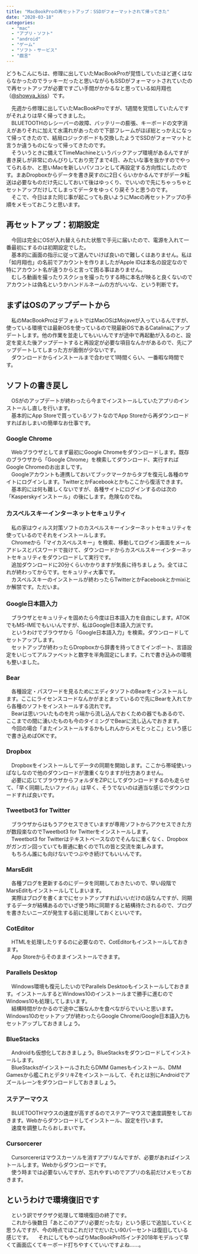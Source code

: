 ```yaml
---
title: "MacBookProの再セットアップ：SSDがフォーマットされて帰ってきた"
date: "2020-03-18"
categories: 
  - "mac"
  - "アプリ・ソフト"
  - "android"
  - "ゲーム"
  - "ソフト・サービス"
  - "戯言"
---
```


どうもこんにちは、修理に出していたMacBookProが覚悟していたほど遅くはならなかったのでラッキーだったと思いながらもSSDがフォーマットされていたので再セットアップが必要ですごい手間がかかるなと思っている如月翔也（[@showya\_kiss](http://twitter.com/showya_kiss)）です。  
  
　先週から修理に出していたMacBookProですが、1週間を覚悟していたんですがそれよりは早く帰ってきました。  
　BLUETOOTHのレシーバーの故障、バッテリーの膨張、キーボードの文字消えがありそれに加えて水濡れがあったので下部フレームがほぼ総とっかえになって帰ってきたので、結局ロジックボードも交換したようでSSDがフォーマットと言うか違うものになって帰ってきたのです。  
　そういうときに備えてTimeMachineというバックアップ環境があるんですが書き戻しが非常にのんびりしており完了まで4日、みたいな事を抜かすのでやってられるか、と思いMacを新しいパソコンとして再設定する方向性にしたのです。まあDropboxからデータを書き戻すのに2日くらいかかるんですがデータ転送は必要なものだけ先にしておいて後はゆっくり、でいいので先にちゃっちゃとセットアップだけしてしまってデータをゆっくり戻そうと思うのです。  
　そこで、今日はまた同じ事が起こっても良いようにMacの再セットアップの手順をメモっておこうと思います。  

## 再セットアップ：初期設定

　今回は完全にOSが入れ替えられた状態で手元に届いたので、電源を入れて一番最初にするのは初期設定でした。  
　基本的に画面の指示に従って選んでいけば良いので難しくはありません。私は「如月翔也」の名前でアカウントを作りましたがApple IDは本名の設定なので特にアカウント名が違うからと言って困る事はありません。  
　むしろ動画を撮ったりスクショを撮ったりする時に本名が映ると良くないのでアカウントは偽名というかハンドルネームの方がいいな、という判断です。  

## まずはOSのアップデートから

　私のMacBookProはデフォルトではMacOSはMojaveが入っているんですが、使っている環境では最新OSを使っているので現最新OSであるCatalinaにアップデートします。他の作業を並走してもいいんですが途中で再起動が入るのと、設定を変えた後アップデートすると再設定が必要な項目なんかがあるので、先にアップデートしてしまった方が面倒が少ないです。  
　ダウンロードからインストールまで合わせて1時間くらい、一番暇な時間です。  

## ソフトの書き戻し

　OSがのアップデートが終わったら今までインストールしていたアプリのインストールし直しを行います。  
　基本的にApp Storeで買っているソフトなのでApp Storeから再ダウンロードすればおしまいの簡単なお仕事です。  

### Google Chrome

　Webブラウザとしてまず最初にGoogle Chromeをダウンロードします。既存のブラウザから「Google Chrome」を検索してダウンロード、実行すればGoogle Chromeのお出ましです。  
　Googleアカウントも連携しておいてブックマークからタブを復元し各種のサイトにログインします。TwitterとかFacebookとかもここから復活できます。  
　基本的には何も難しくないですが、各種サイトにログインするのは次の「Kasperskyインストール」の後にします。危険なのでね。  

### カスペルスキーインターネットセキュリティ

　私の家はウィルス対策ソフトのカスペルスキーインターネットセキュリティを使っているのでそれをインストールします。  
　Chromeから「マイカスペルスキー」を検索、移動してログイン画面をメールアドレスとパスワードで抜けて、ダウンロードからカスペルスキーインターネットセキュリティをダウンロードして実行です。  
　追加ダウンロードに20分くらいかかりますが気長に待ちましょう。全てはこれが終わってからです。セキュリティ大事です。  
　カスペルスキーのインストールが終わったらTwitterとかFacebookとかmixiとか解禁です。ただいま。  

### Google日本語入力

　ブラウザとセキュリティを固めたら今度は日本語入力を自由にします。ATOKでもMS-IMEでもいいんですが、私はGoogle日本語入力派です。  
　というわけでブラウザから「Google日本語入力」を検索。ダウンロードしてセットアップします。  
　セットアップが終わったらDropboxから辞書を持ってきてインポート、言語設定をいじってアルファベットと数字を半角固定にします。これで書き込みの環境も整いました。  

### Bear

　各種設定・パスワードを見るためにエディタソフトのBearをインストールします。ここにライセンスコードなんかがまとまっているので先にBearを入れてから各種のソフトをインストールする流れです。  
　Bearは思いついたものを片っ端から流し込んでおくための器でもあるので、ここまでの間に湧いたものも今のタイミングでBearに流し込んでおきます。  
　今回の場合「またインストールするかもしれんからメモとっとこ」という感じで書き込めばOKです。  

### Dropbox

　Dropboxをインストールしてデータの同期を開始します。ここから帯域使いっぱなしなので他のダウンロードが激重くなりますが仕方ありません。  
　必要に応じてブラウザからフォルダをZIPにしてダウンロードするのも走らせて、「早く同期したいファイル」は早く、そうでないのは適当な感じでダウンロードすれば良いです。

### Tweetbot3 for Twitter

　ブラウザからはもうアクセスできていますが専用ソフトからアクセスできた方が数段楽なのでTweetbot3 for Twitterをインストールします。  
　Tweetbot3 for Twitterはテキストベースなのでそんなに重くなく、Dropboxがガンガン回っていても普通に動くのでTLの皆と交流を楽しみます。  
　もちろん誰にも向けないでつぶやき続けてもいいんです。  

### MarsEdit

　各種ブログを更新するのにデータを同期しておきたいので、早い段階でMarsEditもインストールしてしまいます。  
　実際はブログを書くまでにセットアップすればいいだけの話なんですが、同期するデータが結構あるのでいざ使う時に同期すると結構待たされるので、ブログを書きたいニーズが発生する前に処理しておくといいです。  

### CotEditor

　HTMLを処理したりするのに必要なので、CotEditorもインストールしておきます。  
　App Storeからそのままインストールできます。  

### Parallels Desktop

　Windows環境も復元したいのでParallels Desktooもインストールしておきます。インストールするとWindows10のインストールまで勝手に進むのでWindows10も処理してしまいます。  
　結構時間がかかるので途中ご飯なんかを食べながらでいいと思います。Windows10のセットアップが終わったらGoogle Chrome/Google日本語入力もセットアップしておきましょう。

### BlueStacks

　Androidも仮想化しておきましょう。BlueStacksをダウンロードしてインストールします。  
　BlueStacksがインストールされたらDMM Gamesもインストール、DMM Gamesから艦これとデタリキZをインストールして、それとは別にAndroidでアズールレーンをダウンロードしておきましょう。  

### ステアーマウス

　BLUETOOTHマウスの速度が高すぎるのでステアーマウスで速度調整をしておきます。Webからダウンロードしてインストール、設定を行います。  
　速度を調整したらおしまいです。  

### Cursorcerer

　Cursorcererはマウスカーソルを消すアプリなんですが、必要があればインストールします。Webからダウンロードです。  
　使う時までは必要ないんですが、忘れやすいのでアプリの名前だけメモっておきます。

## というわけで環境復旧です

　という訳でザクザク処理して環境復旧の終了です。  
　これから後数日「あとこのアプリ必要だったな」という感じで追加していくと思うんですが、今の時点ではこれだけでだいたい90パーセントは復旧している感じです。 　それにしてもやっぱりMacBookPro15インチ2018年モデルって早くて画面広くてキーボード打ちやすくていいですよね……。
